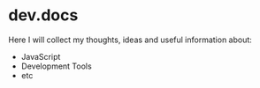 dev.docs
====
Here I will collect my thoughts, ideas and useful information about:
- JavaScript
- Development Tools
- etc
